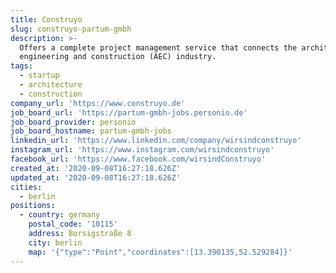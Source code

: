 ```yaml
---
title: Construyo
slug: construyo-partum-gmbh
description: >-
  Offers a complete project management service that connects the architecture,
  engineering and construction (AEC) industry.
tags:
  - startup
  - architecture
  - construction
company_url: 'https://www.construyo.de'
job_board_url: 'https://partum-gmbh-jobs.personio.de'
job_board_provider: personio
job_board_hostname: partum-gmbh-jobs
linkedin_url: 'https://www.linkedin.com/company/wirsindconstruyo'
instagram_url: 'https://www.instagram.com/wirsindconstruyo'
facebook_url: 'https://www.facebook.com/wirsindConstruyo'
created_at: '2020-09-08T16:27:18.626Z'
updated_at: '2020-09-08T16:27:18.626Z'
cities:
  - berlin
positions:
  - country: germany
    postal_code: '10115'
    address: Borsigstraße 8
    city: berlin
    map: '{"type":"Point","coordinates":[13.390135,52.529284]}'
---
```


